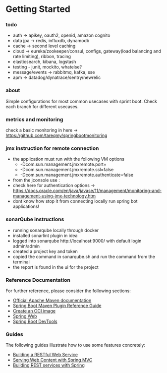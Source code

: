 # Getting Started

### todo
- auth -> apikey, oauth2, openid, amazon cognito
- data jpa -> redis, influxdb, dynamodb
- cache -> second level caching
- cloud -> eureka/zookeeper/consul, configs, gateway(load balancing and rate limiting), ribbon, tracing
- elasticsearch, kibana, logstash
- testing - junit, mockito, whatelse?
- message/events -> rabbitmq, kafka, sse
- apm -> datadog/dynatrace/sentry/newrelic

### about
Simple configurations for most common usecases with sprint boot.
Check each branch for different usecases.

### metrics and monitoring
check a basic monitoring in here -> https://github.com/tareqmy/springbootmonitoring

### jmx instruction for remote connection
- the application must run with the following VM options
  - -Dcom.sun.management.jmxremote.port=<jmxPort> 
  - -Dcom.sun.management.jmxremote.ssl=false 
  - -Dcom.sun.management.jmxremote.authenticate=false
- from the jconsole use <hostIP>:<jmxPort>
- check here for authentication options -> https://docs.oracle.com/en/java/javase/11/management/monitoring-and-management-using-jmx-technology.htm
- dont know how stop it from connecting locally run spring bot applications!

### sonarQube instructions
- running sonarqube locally through docker
- installed sonarlint plugin in idea
- logged into sonarqube http://localhost:9000/ with default login admin/admin
- created a project key and token
- copied the command in sonarqube.sh and run the command from the terminal
- the report is found in the ui for the project

### Reference Documentation

For further reference, please consider the following sections:

* [Official Apache Maven documentation](https://maven.apache.org/guides/index.html)
* [Spring Boot Maven Plugin Reference Guide](https://docs.spring.io/spring-boot/docs/2.6.3/maven-plugin/reference/html/)
* [Create an OCI image](https://docs.spring.io/spring-boot/docs/2.6.3/maven-plugin/reference/html/#build-image)
* [Spring Web](https://docs.spring.io/spring-boot/docs/2.6.3/reference/htmlsingle/#boot-features-developing-web-applications)
* [Spring Boot DevTools](https://docs.spring.io/spring-boot/docs/2.6.3/reference/htmlsingle/#using-boot-devtools)

### Guides

The following guides illustrate how to use some features concretely:

* [Building a RESTful Web Service](https://spring.io/guides/gs/rest-service/)
* [Serving Web Content with Spring MVC](https://spring.io/guides/gs/serving-web-content/)
* [Building REST services with Spring](https://spring.io/guides/tutorials/bookmarks/)

